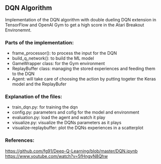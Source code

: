 ## DQN Algorithm

Implementation of the DQN algorithm with double dueling DQN extension in TensorFlow and OpenAI Gym to get a high score in the Atari Breakout Environemnt.

### Parts of the implementation:
- frame_processor(): to process the input for the DQN
- build_q_network(): to build the ML model
- GameWrapper class: for the Gym environment
- ReplayBuffer class: managing the stored experiences and feeding them to the DQN
- Agent: will take care of choosing the action by putting togeter the Keras model and the ReplayBufer

### Explanation of the files:
- train_dqn.py: for training the dqn
- config.py: parameters and cofig for the model and environment
- evaluation.py: load the agent and watch it play
- visualize.py: visualize the DQNs parameters as it plays
- visualize-replaybuffer: plot the DQNs experiences in a scatterplot

### References:
https://github.com/fg91/Deep-Q-Learning/blob/master/DQN.ipynb
https://www.youtube.com/watch?v=5fHngyN8Qhw
